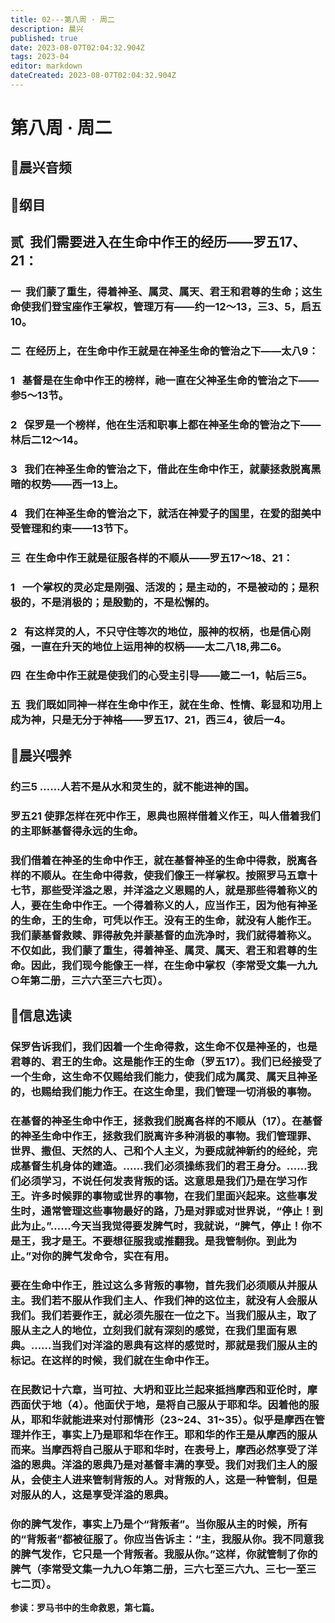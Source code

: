 ```yaml
---
title: 02---第八周 · 周二
description: 晨兴
published: true
date: 2023-08-07T02:04:32.904Z
tags: 2023-04
editor: markdown
dateCreated: 2023-08-07T02:04:32.904Z
---
```


# 第八周 · 周二
## 🎵晨兴音频

## 📖纲目

## **贰  我们需要进入在生命中作王的经历——罗五17、21：**

### 一  我们蒙了重生，得着神圣、属灵、属天、君王和君尊的生命；这生命使我们登宝座作王掌权，管理万有——约一12～13，三3、5，启五10。

### 二  在经历上，在生命中作王就是在神圣生命的管治之下——太八9：

### 1   基督是在生命中作王的榜样，祂一直在父神圣生命的管治之下——参5～13节。

### 2   保罗是一个榜样，他在生活和职事上都在神圣生命的管治之下——林后二12～14。

### 3   我们在神圣生命的管治之下，借此在生命中作王，就蒙拯救脱离黑暗的权势——西一13上。

### 4   我们在神圣生命的管治之下，就活在神爱子的国里，在爱的甜美中受管理和约束——13节下。

### 三  在生命中作王就是征服各样的不顺从——罗五17～18、21：

### 1   一个掌权的灵必定是刚强、活泼的；是主动的，不是被动的；是积极的，不是消极的；是殷勤的，不是松懈的。

### 2   有这样灵的人，不只守住等次的地位，服神的权柄，也是信心刚强，一直在升天的地位上运用神的权柄——太二八18,弗二6。

### 四  在生命中作王就是使我们的心受主引导——箴二一1，帖后三5。

### 五  我们既如同神一样在生命中作王，就在生命、性情、彰显和功用上成为神，只是无分于神格——罗五17、21，西三4，彼后一4。

## 📖晨兴喂养

### **约三5	……人若不是从水和灵生的，就不能进神的国。**

### **罗五21	使罪怎样在死中作王，恩典也照样借着义作王，叫人借着我们的主耶稣基督得永远的生命。**

### 我们借着在神圣的生命中作王，就在基督神圣的生命中得救，脱离各样的不顺从。在生命中得救，使我们像王一样掌权。按照罗马五章十七节，那些受洋溢之恩，并洋溢之义恩赐的人，就是那些得着称义的人，要在生命中作王。一个得着称义的人，应当作王，因为他有神圣的生命，王的生命，可凭以作王。没有王的生命，就没有人能作王。我们蒙基督救赎、罪得赦免并蒙基督的血洗净时，我们就得着称义。不仅如此，我们蒙了重生，得着神圣、属灵、属天、君王和君尊的生命。因此，我们现今能像王一样，在生命中掌权（李常受文集一九九○年第二册，三六六至三六七页）。

## 📖信息选读

### 保罗告诉我们，我们因着一个生命得救，这生命不仅是神圣的，也是君尊的、君王的生命。这是能作王的生命（罗五17）。我们已经接受了一个生命，这生命不仅赐给我们能力，使我们成为属灵、属天且神圣的，也赐给我们能力作王。在这生命里，我们管理一切消极的事物。

### 在基督的神圣生命中作王，拯救我们脱离各样的不顺从（17）。在基督的神圣生命中作王，拯救我们脱离许多种消极的事物。我们管理罪、世界、撒但、天然的人、己和个人主义，为要成就神新约的经纶，完成基督生机身体的建造。……我们必须操练我们的君王身分。……我们必须学习，不说任何发表背叛的话。这意思是我们乃是在学习作王。许多时候罪的事物或世界的事物，在我们里面兴起来。这些事发生时，通常管理这些事物最好的路，乃是对罪或对世界说，“停止！到此为止。”……今天当我觉得要发脾气时，我就说，“脾气，停止！你不是王，我才是王。不要想征服我或推翻我。是我管制你。到此为止。”对你的脾气发命令，实在有用。

### 要在生命中作王，胜过这么多背叛的事物，首先我们必须顺从并服从主。我们若不服从作我们主人、作我们神的这位主，就没有人会服从我们。我们若要作王，就必须先服在一位之下。当我们服从主，取了服从主之人的地位，立刻我们就有深刻的感觉，在我们里面有恩典。……当我们对洋溢的恩典有这样的感觉时，那就是我们服从主的标记。在这样的时候，我们就在生命中作王。

### 在民数记十六章，当可拉、大坍和亚比兰起来抵挡摩西和亚伦时，摩西面伏于地（4）。他面伏于地，是将自己服从于耶和华。因着他的服从，耶和华就能进来对付那情形（23~24、31~35）。似乎是摩西在管理并作王，事实上乃是耶和华在作王。耶和华的作王是从摩西的服从而来。当摩西将自己服从于耶和华时，在表号上，摩西必然享受了洋溢的恩典。洋溢的恩典乃是对基督丰满的享受。我们对我们主人的服从，会使主人进来管制背叛的人。对背叛的人，这是一种管制，但是对服从的人，这是享受洋溢的恩典。

### 你的脾气发作，事实上乃是个“背叛者”。当你服从主的时候，所有的“背叛者”都被征服了。你应当告诉主：“主，我服从你。我不同意我的脾气发作，它只是一个背叛者。我服从你。”这样，你就管制了你的脾气（李常受文集一九九○年第二册，三六七至三六九、三七一至三七二页）。

**参读：罗马书中的生命救恩，第七篇。**
<!-- Google tag (gtag.js) -->
<script async src="https://www.googletagmanager.com/gtag/js?id=G-1P8709Z16T"></script>
<script>
  window.dataLayer = window.dataLayer || [];
  function gtag(){dataLayer.push(arguments);}
  gtag('js', new Date());

  gtag('config', 'G-1P8709Z16T');
</script>